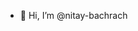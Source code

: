 - 👋 Hi, I’m @nitay-bachrach


<!---
nitay-bachrach/nitay-bachrach is a ✨ special ✨ repository because its `README.md` (this file) appears on your GitHub profile.
You can click the Preview link to take a look at your changes.
--->
